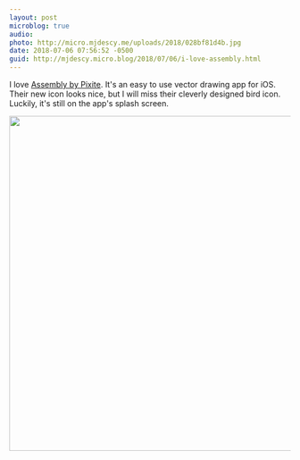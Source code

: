 ```yaml
---
layout: post
microblog: true
audio: 
photo: http://micro.mjdescy.me/uploads/2018/028bf81d4b.jpg
date: 2018-07-06 07:56:52 -0500
guid: http://mjdescy.micro.blog/2018/07/06/i-love-assembly.html
---
```

I love [Assembly by Pixite](https://itunes.apple.com/us/app/assembly-art-and-design/id1024210402?mt=8). It's an easy to use vector drawing app for iOS. Their new icon looks nice, but I will miss their cleverly designed bird icon. Luckily, it's still on the app's splash screen.

<img src="http://micro.mjdescy.me/uploads/2018/028bf81d4b.jpg" width="600" height="600" />
